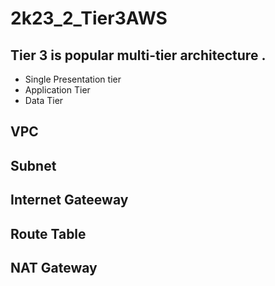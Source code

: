 # 2k23_2_Tier3AWS

Tier 3 is popular multi-tier architecture .
- 
- Single Presentation tier
- Application Tier
- Data Tier



## VPC
## Subnet
## Internet Gateeway
## Route Table
## NAT Gateway